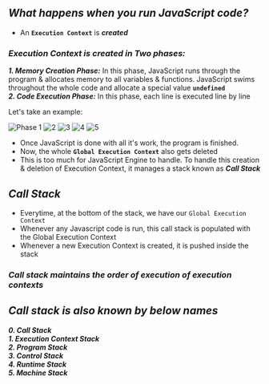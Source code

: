 ## _What happens when you run JavaScript code?_
- An **`Execution Context`** is **_created_**

### _Execution Context is created in Two phases:_

 _**1. Memory Creation Phase:**_ In this phase, JavaScript runs through the program & allocates memory to all variables & functions. JavaScript swims throughout the whole code and allocate a special value **`undefined`**<br>
 _**2. Code Execution Phase:**_ In this phase, each line is executed line by line


Let's take an example:

![Phase 1](https://github.com/anupam-kumar-krishnan/Namaste-JavaScript/assets/69143883/78ce6962-5167-4c4d-b9ef-5d5b4dbc8991)
![2](https://github.com/anupam-kumar-krishnan/Namaste-JavaScript/assets/69143883/39dcc91b-d470-4dfa-8694-f9f3bc555574)
![3](https://github.com/anupam-kumar-krishnan/Namaste-JavaScript/assets/69143883/5bc0803a-f063-4aea-9781-b3d46443001b)
![4](https://github.com/anupam-kumar-krishnan/Namaste-JavaScript/assets/69143883/b41d459d-662d-4988-a411-63c09bfb8ddd)
![5](https://github.com/anupam-kumar-krishnan/Namaste-JavaScript/assets/69143883/ea3b571b-34f3-420f-8fe7-f96e6f1fd5e6)

- Once JavaScript is done with all it's work, the program is finished.
- Now, the whole **`Global Execution Context`** also gets deleted
- This is too much for JavaScript Engine to handle.  To handle this creation & deletion of Execution Context, it manages a stack known as **_Call Stack_**

## _Call Stack_
- Everytime, at the bottom of the stack, we have our `Global Execution Context`
- Whenever any Javascript code is run, this call stack is populated with the Global Execution Context
- Whenever a new Execution Context is created, it is pushed inside the stack

### _Call stack maintains the order of execution of execution contexts_

## _Call stack is also known by below names_
_**0. Call Stack**_ <br>
_**1. Execution Context Stack**_ <br>
_**2. Program Stack**_ <br>
_**3. Control Stack**_ <br>
_**4. Runtime Stack**_ <br>
_**5. Machine Stack**_ <br>




